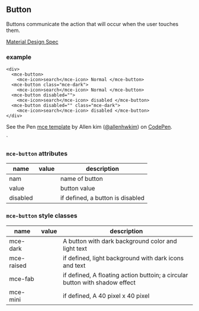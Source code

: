<a name="Button"></a>

## Button
Buttons communicate the action that will occur when the user touches them.

[Material Design Spec](https://material.io/guidelines/components/buttons.html#buttons-style)

### example
```
<div>
  <mce-button>
    <mce-icon>search</mce-icon> Normal </mce-button>
  <mce-button class="mce-dark">
    <mce-icon>search</mce-icon> Normal </mce-button>
  <mce-button disabled="">
    <mce-icon>search</mce-icon> disabled </mce-button>
  <mce-button disabled="" class="mce-dark">
    <mce-icon>search</mce-icon> disabled </mce-button>
</div>
```

<p data-height="300" data-theme-id="32189" data-slug-hash="aEVoYg" data-default-tab="html,result" data-user="allenhwkim" data-embed-version="2" data-pen-title="mce template" class="codepen">See the Pen <a href="https://codepen.io/allenhwkim/pen/PEJKKo/">mce template</a> by Allen kim (<a href="https://codepen.io/allenhwkim">@allenhwkim</a>) on <a href="https://codepen.io">CodePen</a>.</p>
<script async src="https://production-assets.codepen.io/assets/embed/ei.js"></script>`

### `mce-button` attributes 
 |name|value|description|
 |---|---|---|
 |nam| | name of button
 |value| | button value
 |disabled| | if defined, a button is disabled

### `mce-button` style classes
 |name|value|description|
 |---|---|---|
 |mce-dark| | A button with dark background color and light text
 |mce-raised| | if defined, light background with dark icons and text 
 |mce-fab| | if defined, A floating action buttoin; a circular button with shadow effect
 |mce-mini| | if defined, A 40 pixel x 40 pixel

